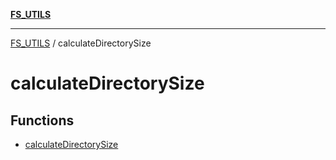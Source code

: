 [**FS_UTILS**](../README.md)

***

[FS_UTILS](../README.md) / calculateDirectorySize

# calculateDirectorySize

## Functions

- [calculateDirectorySize](functions/calculateDirectorySize.md)
